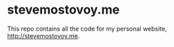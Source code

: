 # stevemostovoy.me

This repo contains all the code for my personal website, http://stevemostovoy.me.
